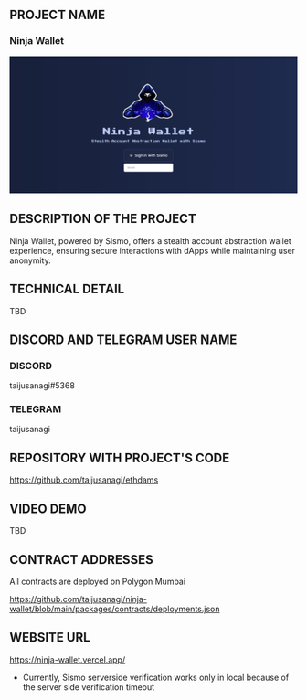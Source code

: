 ## PROJECT NAME

### Ninja Wallet

![key](./docs/key.png)

## DESCRIPTION OF THE PROJECT

Ninja Wallet, powered by Sismo, offers a stealth account abstraction wallet experience, ensuring secure interactions with dApps while maintaining user anonymity.

## TECHNICAL DETAIL

TBD

## DISCORD AND TELEGRAM USER NAME

### DISCORD

taijusanagi#5368

### TELEGRAM

taijusanagi

## REPOSITORY WITH PROJECT'S CODE

https://github.com/taijusanagi/ethdams

## VIDEO DEMO

TBD

## CONTRACT ADDRESSES

All contracts are deployed on Polygon Mumbai

https://github.com/taijusanagi/ninja-wallet/blob/main/packages/contracts/deployments.json

## WEBSITE URL

https://ninja-wallet.vercel.app/

- Currently, Sismo serverside verification works only in local because of the server side verification timeout
